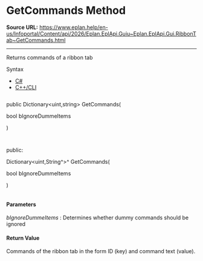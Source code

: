 # GetCommands Method

**Source URL:** https://www.eplan.help/en-us/Infoportal/Content/api/2026/Eplan.EplApi.Guiu~Eplan.EplApi.Gui.RibbonTab~GetCommands.html

---

Returns commands of a ribbon tab

Syntax

- [C#](#i-syntax-CS)
- [C++/CLI](#i-syntax-CPP2005)

```
```
public Dictionary<uint,string> GetCommands( 

   bool bIgnoreDummeItems

)
```
```

```
```
public:

Dictionary<uint,String^>^ GetCommands( 

   bool bIgnoreDummeItems

)
```
```

#### Parameters

*bIgnoreDummeItems*
:   Determines whether dummy commands should be ignored

#### Return Value

Commands of the ribbon tab in the form ID (key) and command text (value).
